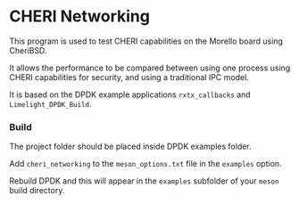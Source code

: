 # CHERI Networking

This program is used to test CHERI capabilities on the Morello board using CheriBSD.

It allows the performance to be compared between using one process using CHERI capabilities for security, and using a traditional IPC model.

It is based on the DPDK example applications `rxtx_callbacks` and `Limelight_DPDK_Build`.


### Build

The project folder should be placed inside DPDK examples folder.

Add `cheri_networking` to the `meson_options.txt` file in the `examples` option.

Rebuild DPDK and this will appear in the `examples` subfolder of your `meson` build directory.
